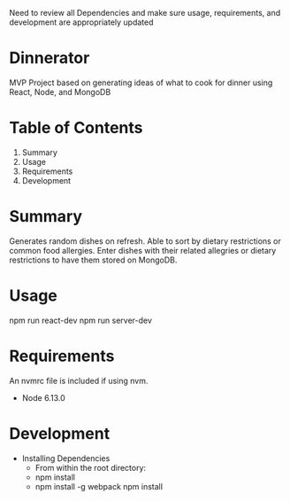 Need to review all Dependencies and make sure usage, requirements, and development are appropriately updated

# Dinnerator
MVP Project based on generating ideas of what to cook for dinner using React, Node, and MongoDB

# Table of Contents
1. Summary
2. Usage
3. Requirements
4. Development

# Summary
Generates random dishes on refresh. Able to sort by dietary restrictions or common food allergies. Enter dishes with their related allegries or dietary restrictions to have them stored on MongoDB.

# Usage
npm run react-dev
npm run server-dev

# Requirements
An nvmrc file is included if using nvm.

- Node 6.13.0

# Development
- Installing Dependencies
  - From within the root directory:
  - npm install
  - npm install -g webpack npm install

